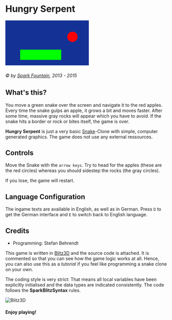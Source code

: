 # Hungry Serpent
![Hungry Serpent Logo](https://raw.githubusercontent.com/SparkFountain/Hungry-Serpent/master/logo.png "Logo")
###### © by [Spark Fountain](http://sparkfountain.de/), 2013 - 2015

## What's this?
You move a green snake over the screen and navigate it to the red apples.
Every time the snake gulps an apple, it grows a bit and moves faster.
After some time, massive gray rocks will appear which you have to avoid.
If the snake hits a border or rock or bites itself, the game is over.

**Hungry Serpent** is just a very basic
[Snake](https://en.wikipedia.org/wiki/Snake_%28video_game%29)-Clone with simple, 
computer generated graphics. The game does not use any external ressources.

## Controls
Move the Snake with the `arrow keys`. Try to head for the apples (these are the red circles)
whereas you should sidestep the rocks (the gray circles).

If you lose, the game will restart.

## Language Configuration
The ingame texts are available in English, as well as in German. Press `D` to get
the German interface and `E` to switch back to English language.

## Credits
* Programming: Stefan Behrendt

This game is written in [Blitz3D](http://www.blitzbasic.com/Products/blitz3d.php)
and the source code is attached. It is commented so that you can see how the game
logic works at all. Hence, you can also use this as a *tutorial* if you feel like
programming a snake clone on your own.

The coding style is very strict: That means all local variables have been explicitly
initialised and the data types are indicated consistently. The code follows the 
**SparkBlitzSyntax** rules. 

![Blitz3D](http://www.blitzbasic.com/img/blitz3d.png "Blitz3D")

#### Enjoy playing!